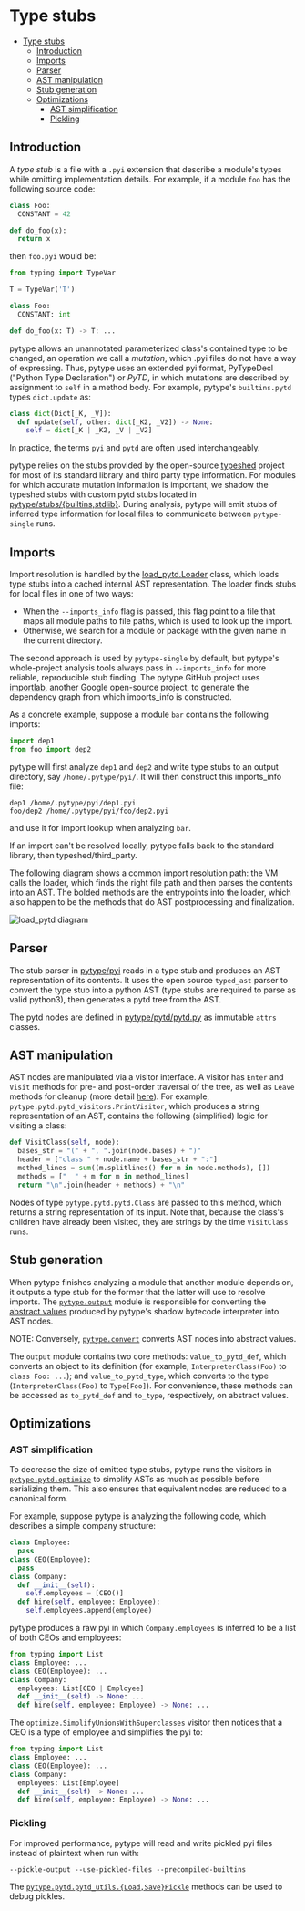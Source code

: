 # Type stubs

<!--* freshness: { owner: 'rechen' reviewed: '2022-12-09' } *-->

<!--ts-->
   * [Type stubs](#type-stubs)
      * [Introduction](#introduction)
      * [Imports](#imports)
      * [Parser](#parser)
      * [AST manipulation](#ast-manipulation)
      * [Stub generation](#stub-generation)
      * [Optimizations](#optimizations)
         * [AST simplification](#ast-simplification)
         * [Pickling](#pickling)

<!-- Added by: rechen, at: 2023-02-02T16:12-08:00 -->

<!--te-->

## Introduction

A *type stub* is a file with a `.pyi` extension that describe a module's types
while omitting implementation details. For example, if a module `foo` has the
following source code:

```python
class Foo:
  CONSTANT = 42

def do_foo(x):
  return x
```

then `foo.pyi` would be:

```python
from typing import TypeVar

T = TypeVar('T')

class Foo:
  CONSTANT: int

def do_foo(x: T) -> T: ...
```

pytype allows an unannotated parameterized class's contained type to be changed,
an operation we call a *mutation*, which .pyi files do not have a way of
expressing. Thus, pytype uses an extended pyi format, PyTypeDecl ("Python Type
Declaration") or *PyTD*, in which mutations are described by assignment to
`self` in a method body. For example, pytype's `builtins.pytd` types
`dict.update` as:

```python
class dict(Dict[_K, _V]):
  def update(self, other: dict[_K2, _V2]) -> None:
    self = dict[_K | _K2, _V | _V2]
```

In practice, the terms `pyi` and `pytd` are often used interchangeably.

pytype relies on the stubs provided by the open-source [typeshed][typeshed]
project for most of its standard library and third party type information. For
modules for which accurate mutation information is important, we shadow the
typeshed stubs with custom pytd stubs located in
[pytype/stubs/{builtins,stdlib}][stubs].
During analysis, pytype
will emit stubs of inferred type information for local files to communicate
between `pytype-single` runs.

## Imports

Import resolution is handled by the [load_pytd.Loader][load_pytd.Loader] class,
which loads type stubs into a cached internal AST representation. The loader
finds stubs for local files in one of two ways:

* When the `--imports_info` flag is passed, this flag point to a file that maps
  all module paths to file paths, which is used to look up the import.
* Otherwise, we search for a module or package with the given name in the
  current directory.

The second approach is used by `pytype-single` by default, but pytype's
whole-project analysis tools always pass in `--imports_info` for more reliable,
reproducible stub finding. The pytype GitHub project uses
[importlab][importlab], another Google open-source project, to generate the
dependency graph from which imports_info is constructed.

As a concrete example, suppose a module `bar` contains the following imports:

```python
import dep1
from foo import dep2
```

pytype will first analyze `dep1` and `dep2` and write type stubs to an output
directory, say `/home/.pytype/pyi/`. It will then construct this imports_info
file:

```
dep1 /home/.pytype/pyi/dep1.pyi
foo/dep2 /home/.pytype/pyi/foo/dep2.pyi
```

and use it for import lookup when analyzing `bar`.

If an import can't be resolved locally, pytype falls back to the standard
library, then typeshed/third_party.

The following diagram shows a common import resolution path: the VM calls the
loader, which finds the right file path and then parses the contents into an
AST. The bolded methods are the entrypoints into the loader, which also happen
to be the methods that do AST postprocessing and finalization.

![load_pytd diagram](../images/load_pytd.png)

## Parser

The stub parser in [pytype/pyi][pytype.pyi] reads in a type stub and produces an
AST representation of its contents. It uses the open source `typed_ast` parser
to convert the type stub into a python AST (type stubs are required to parse as
valid python3), then generates a pytd tree from the AST.

The pytd nodes are defined in [pytype/pytd/pytd.py][pytype.pytd.pytd] as
immutable `attrs` classes.

## AST manipulation

AST nodes are manipulated via a visitor interface. A visitor has `Enter` and
`Visit` methods for pre- and post-order traversal of the tree, as well as
`Leave` methods for cleanup (more detail [here][node._VisitNode]). For example,
`pytype.pytd.pytd_visitors.PrintVisitor`, which produces a string representation
of an AST, contains the following (simplified) logic for visiting a class:

```python
def VisitClass(self, node):
  bases_str = "(" + ", ".join(node.bases) + ")"
  header = ["class " + node.name + bases_str + ":"]
  method_lines = sum((m.splitlines() for m in node.methods), [])
  methods = ["  " + m for m in method_lines]
  return "\n".join(header + methods) + "\n"
```

Nodes of type `pytype.pytd.pytd.Class` are passed to this method, which returns
a string representation of its input. Note that, because the class's children
have already been visited, they are strings by the time `VisitClass` runs.

## Stub generation

When pytype finishes analyzing a module that another module depends on, it
outputs a type stub for the former that the latter will use to resolve imports.
The [`pytype.output`][pytype.output] module is responsible for converting the
[abstract values][abstract-values] produced by pytype's shadow bytecode
interpreter into AST nodes.

NOTE: Conversely, [`pytype.convert`][abstract-from-pytd] converts AST nodes into
abstract values.

The `output` module contains two core methods: `value_to_pytd_def`, which
converts an object to its definition (for example, `InterpreterClass(Foo)` to
`class Foo: ...`); and `value_to_pytd_type`, which converts to the type
(`InterpreterClass(Foo)` to `Type[Foo]`). For convenience, these methods can be
accessed as `to_pytd_def` and `to_type`, respectively, on abstract values.

## Optimizations

### AST simplification

To decrease the size of emitted type stubs, pytype runs the visitors in
[`pytype.pytd.optimize`][pytype.pytd.optimize] to simplify ASTs as much as
possible before serializing them. This also ensures that equivalent nodes are
reduced to a canonical form.

For example, suppose pytype is analyzing the following code, which describes a
simple company structure:

```python
class Employee:
  pass
class CEO(Employee):
  pass
class Company:
  def __init__(self):
    self.employees = [CEO()]
  def hire(self, employee: Employee):
    self.employees.append(employee)
```

pytype produces a raw pyi in which `Company.employees` is inferred to be a list
of both CEOs and employees:

```python
from typing import List
class Employee: ...
class CEO(Employee): ...
class Company:
  employees: List[CEO | Employee]
  def __init__(self) -> None: ...
  def hire(self, employee: Employee) -> None: ...
```

The `optimize.SimplifyUnionsWithSuperclasses` visitor then notices that a CEO is
a type of employee and simplifies the pyi to:

```python
from typing import List
class Employee: ...
class CEO(Employee): ...
class Company:
  employees: List[Employee]
  def __init__(self) -> None: ...
  def hire(self, employee: Employee) -> None: ...
```

### Pickling

For improved performance, pytype will read and write pickled pyi files instead
of plaintext when run with:

```shell
--pickle-output --use-pickled-files --precompiled-builtins
```

The [`pytype.pytd.pytd_utils.{Load,Save}Pickle`][pickle-utils] methods can be
used to debug pickles.

[abstract-from-pytd]: abstract_values.md#construction
[abstract-values]: abstract_values.md

[importlab]: https://github.com/google/importlab

[load_pytd.Loader]: https://github.com/google/pytype/blob/2d8c8960ce8621c9c3d883d44eb3fc219355bd2b/pytype/load_pytd.py#L112

[node._VisitNode]: https://github.com/google/pytype/blob/0206bf70c0ebc6e2ab3db12e35045aa05ff0ae02/pytype/pytd/parse/node.py#L263

[pickle-utils]: https://github.com/google/pytype/blob/0206bf70c0ebc6e2ab3db12e35045aa05ff0ae02/pytype/pytd/pytd_utils.py#L445-L475

[pytype.output]: https://github.com/google/pytype/blob/main/pytype/output.py

[pytype.pyi]: https://github.com/google/pytype/tree/main/pytype/pyi

[pytype.pytd.optimize]: https://github.com/google/pytype/blob/main/pytype/pytd/optimize.py

[pytype.pytd.pytd]: https://github.com/google/pytype/blob/main/pytype/pytd/pytd.py

[stubs]: https://github.com/google/pytype/tree/main/pytype/stubs

[typeshed]: https://github.com/python/typeshed
